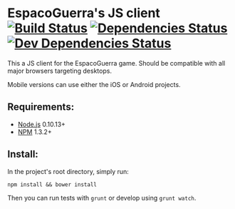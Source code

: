 # EspacoGuerra's JS client [![Build Status](https://snap-ci.com/espaco-guerra/js/branch/master/build_image)](https://snap-ci.com/js/engine-server/branch/master) [![Dependencies Status](https://david-dm.org/espaco-guerra/js.svg)](https://david-dm.org/espaco-guerra) [![Dev Dependencies Status](https://david-dm.org/espaco-guerra/js/dev-status.svg)](https://david-dm.org/espaco-guerra/js)

This a JS client for the EspacoGuerra game. Should be compatible with all major browsers targeting desktops.

Mobile versions can use either the iOS or Android projects.

## Requirements:

* [Node.js](https://nodejs.org/) 0.10.13+
* [NPM](https://www.npmjs.org/) 1.3.2+

## Install:

In the project's root directory, simply run:

```
npm install && bower install
```

Then you can run tests with ```grunt``` or develop using ```grunt watch```.
